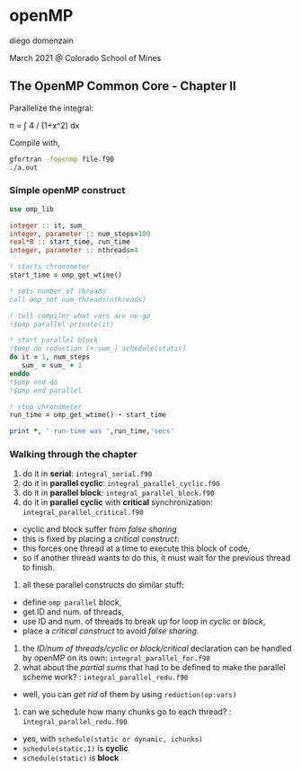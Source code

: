 # openMP
diego domenzain

March 2021 @ Colorado School of Mines

## The OpenMP Common Core - Chapter II

Parallelize the integral:

π = ∫ 4 / (1+x^2) dx

Compile with,
```bash
gfortran -fopenmp file.f90
./a.out
```

### Simple openMP construct

```fortran
use omp_lib

integer :: it, sum_
integer, parameter :: num_steps=100
real*8 :: start_time, run_time
integer, parameter :: nthreads=4

! starts chronometer 
start_time = omp_get_wtime()

! sets number of threads
call omp_set_num_threads(nthreads)

! tell compiler what vars are no-go
!$omp parallel private(it)

! start parallel block
!$omp do reduction (+:sum_) schedule(static)
do it = 1, num_steps
   sum_ = sum_ + 1
enddo
!$omp end do
!$omp end parallel

! stop chronometer
run_time = omp_get_wtime() - start_time

print *, ' run-time was ',run_time,'secs'
```

### Walking through the chapter

1. do it in **serial**: ```integral_serial.f90```
1. do it in **parallel cyclic**: ```integral_parallel_cyclic.f90```
1. do it in **parallel block**: ```integral_parallel_block.f90```
1. do it in **parallel cyclic** with **critical** synchronization: ```integral_parallel_critical.f90```
 * cyclic and block suffer from *false sharing*
 * this is fixed by placing a *critical construct*:
  * this forces one thread at a time to execute this block of code,
  * so if another thread wants to do this, it must wait for the previous thread to finish.
1. all these parallel constructs do similar stuff:
  * define ```omp parallel``` block,
  * get ID and num. of threads,
  * use ID and num. of threads to break up for loop in *cyclic* or *block*,
  * place a *critical construct* to avoid *false sharing*.
1. the *ID/num of threads/cyclic or block/critical* declaration can be handled by openMP on its own: ```integral_parallel_for.f90```
1. what about the *partial sums* that had to be defined to make the parallel scheme work? : ```integral_parallel_redu.f90```
  * well, you can *get rid* of them by using ```reduction(op:vars)```
1. can we schedule how many chunks go to each thread? : ```integral_parallel_redu.f90```
  * yes, with ```schedule(static or dynamic, ichunks)```
  * ```schedule(static,1)``` is **cyclic**
  * ```schedule(static)```   is **block**